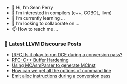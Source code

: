 - 👋 Hi, I’m Sean Perry
- 👀 I’m interested in compilers (c++, COBOL, llvm)
- 🌱 I’m currently learning ...
- 💞️ I’m looking to collaborate on ...
- 📫 How to reach me ...

<!---
s66perry/s66perry is a ✨ special ✨ repository because its `README.md` (this file) appears on your GitHub profile.
You can click the Preview link to take a look at your changes.
--->
### 📕 Latest LLVM Discourse Posts

<!-- DISCOURSE-LLVM:START -->
- [[RFC] Is it okay to run DCE during a conversion pass?](https://discourse.llvm.org/t/rfc-is-it-okay-to-run-dce-during-a-conversion-pass/65787#post_3)
- [RFC: C++ Buffer Hardening](https://discourse.llvm.org/t/rfc-c-buffer-hardening/65734?page=3#post_43)
- [Using MCAsmParser to generate MCInst](https://discourse.llvm.org/t/using-mcasmparser-to-generate-mcinst/65764#post_2)
- [How can we get all the options of command line](https://discourse.llvm.org/t/how-can-we-get-all-the-options-of-command-line/65784#post_2)
- [Emit alloc instructions during a conversion pass](https://discourse.llvm.org/t/emit-alloc-instructions-during-a-conversion-pass/65735#post_2)
<!-- DISCOURSE-LLVM:END -->
